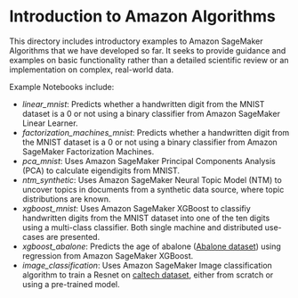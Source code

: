 # Introduction to Amazon Algorithms

This directory includes introductory examples to Amazon SageMaker Algorithms that we have developed so far.  It seeks to provide guidance and examples on basic functionality rather than a detailed scientific review or an implementation on complex, real-world data.

Example Notebooks include:
- *linear_mnist*: Predicts whether a handwritten digit from the MNIST dataset is a 0 or not using a binary classifier from Amazon SageMaker Linear Learner.
- *factorization_machines_mnist*: Predicts whether a handwritten digit from the MNIST dataset is a 0 or not using a binary classifier from Amazon SageMaker Factorization Machines.
- *pca_mnist*: Uses Amazon SageMaker Principal Components Analysis (PCA) to calculate eigendigits from MNIST.
- *ntm_synthetic*: Uses Amazon SageMaker Neural Topic Model (NTM) to uncover topics in documents from a synthetic data source, where topic distributions are known.
- *xgboost_mnist*: Uses Amazon SageMaker XGBoost to classifiy handwritten digits from the MNIST dataset into one of the ten digits using a multi-class classifier. Both single machine and distributed use-cases are presented. 
- *xgboost_abalone*: Predicts the age of abalone ([Abalone dataset](https://www.csie.ntu.edu.tw/~cjlin/libsvmtools/datasets/regression.html)) using regression from Amazon SageMaker XGBoost.
- *image_classification*: Uses Amazon SageMaker Image classification algorithm to train a Resnet on [caltech dataset](http://www.vision.caltech.edu/Image_Datasets/Caltech256/), either from scratch or using a pre-trained model. 
